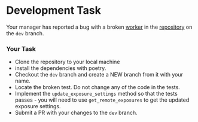 # Development Task

Your manager has reported a bug with a broken [worker](https://betcode-org.github.io/flumine/workers/) in the [repository](https://github.com/hiremenowplease/flumine) on the `dev` branch. 

### Your Task

- Clone the repository to your local machine
- install the dependencies with poetry.
- Checkout the `dev` branch and create a NEW branch from it with your name.
- Locate the broken test. Do not change any of the code in the tests.
- Implement the `update_exposure_settings` method so that the tests passes - you will need to use `get_remote_exposures` to get the updated exposure settings.
- Submit a PR with your changes to the `dev` branch.
